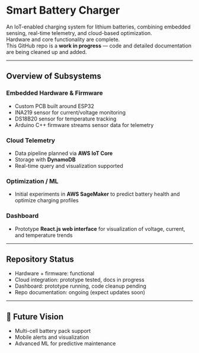 # Smart Battery Charger

An IoT-enabled charging system for lithium batteries, combining embedded sensing, real-time telemetry, and cloud-based optimization.  
Hardware and core functionality are complete.  
This GitHub repo is a **work in progress** — code and detailed documentation are being cleaned up and added.  

---

## Overview of Subsystems

### Embedded Hardware & Firmware
- Custom PCB built around ESP32  
- INA219 sensor for current/voltage monitoring  
- DS18B20 sensor for temperature tracking  
- Arduino C++ firmware streams sensor data for telemetry  

### Cloud Telemetry
- Data pipeline planned via **AWS IoT Core**  
- Storage with **DynamoDB**  
- Real-time query and visualization supported  

### Optimization / ML
- Initial experiments in **AWS SageMaker** to predict battery health and optimize charging profiles  

### Dashboard
- Prototype **React.js web interface** for visualization of voltage, current, and temperature trends  

---

## Repository Status
- Hardware + firmware: functional  
- Cloud integration: prototype tested, docs in progress  
- Dashboard: prototype running, code cleanup pending  
- Repo documentation: ongoing (expect updates soon)  

---

## 📌 Future Vision
- Multi-cell battery pack support  
- Mobile alerts and visualization  
- Advanced ML for predictive maintenance  
